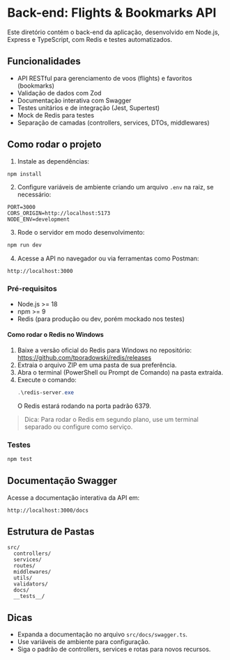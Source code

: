 # Back-end: Flights & Bookmarks API

Este diretório contém o back-end da aplicação, desenvolvido em Node.js, Express e TypeScript, com Redis e testes automatizados.

## Funcionalidades
- API RESTful para gerenciamento de voos (flights) e favoritos (bookmarks)
- Validação de dados com Zod
- Documentação interativa com Swagger
- Testes unitários e de integração (Jest, Supertest)
- Mock de Redis para testes
- Separação de camadas (controllers, services, DTOs, middlewares)

## Como rodar o projeto

1. Instale as dependências:

```bash
npm install
```

2. Configure variáveis de ambiente criando um arquivo `.env` na raiz, se necessário:

```
PORT=3000
CORS_ORIGIN=http://localhost:5173
NODE_ENV=development
```

3. Rode o servidor em modo desenvolvimento:

```bash
npm run dev
```

4. Acesse a API no navegador ou via ferramentas como Postman:

```
http://localhost:3000
```

### Pré-requisitos
- Node.js >= 18
- npm >= 9
- Redis (para produção ou dev, porém mockado nos testes)

#### Como rodar o Redis no Windows
1. Baixe a versão oficial do Redis para Windows no repositório:
   https://github.com/tporadowski/redis/releases
2. Extraia o arquivo ZIP em uma pasta de sua preferência.
3. Abra o terminal (PowerShell ou Prompt de Comando) na pasta extraída.
4. Execute o comando:
   ```powershell
   .\redis-server.exe
   ```
   O Redis estará rodando na porta padrão 6379.

> Dica: Para rodar o Redis em segundo plano, use um terminal separado ou configure como serviço.

### Testes
```bash
npm test
```

## Documentação Swagger
Acesse a documentação interativa da API em:
```
http://localhost:3000/docs
```

## Estrutura de Pastas
```
src/
  controllers/
  services/
  routes/
  middlewares/
  utils/
  validators/
  docs/
  __tests__/
```

## Dicas
- Expanda a documentação no arquivo `src/docs/swagger.ts`.
- Use variáveis de ambiente para configuração.
- Siga o padrão de controllers, services e rotas para novos recursos.
